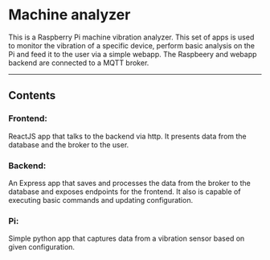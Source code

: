 # Machine analyzer
This is a Raspberry Pi machine vibration analyzer. This set of apps is used to monitor the vibration of a specific device, perform basic analysis on the Pi and feed it to the user via a simple webapp. The Raspbeery and webapp backend are connected to a MQTT broker.

---

## Contents
### Frontend:
ReactJS app that talks to the backend via http. It presents data from the database and the broker to the user.

### Backend:
An Express app that saves and processes the data from the broker to the database and exposes endpoints for the frontend. It also is capable of executing basic commands and updating configuration.

### Pi:
Simple python app that captures data from a vibration sensor based on given configuration.
